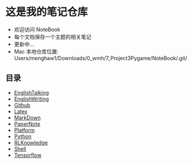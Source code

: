 #  这是我的笔记仓库
* 欢迎访问 NoteBook
* 每个文档保存一个主题的相关笔记
* 更新中...
* Mac 本地仓库位置: Users/menghaw1/Downloads/0_wmh/7_Project3Pygame/NoteBook/.git/

##  目录
* [EnglishTalking](https://github.com/freelighting/NoteBook/blob/master/EnglishTalking.md)
* [EnglishWriting](https://github.com/freelighting/NoteBook/blob/master/EnglishWriting.md)
* [Github](https://github.com/freelighting/NoteBook/blob/master/Github.md)
* [Latex](https://github.com/freelighting/NoteBook/blob/master/Latex.md)
* [MarkDown](https://github.com/freelighting/NoteBook/blob/master/MarkDown.md)
* [PaperNote](https://github.com/freelighting/NoteBook/blob/master/PaperNote.md)
* [Platform](https://github.com/freelighting/NoteBook/blob/master/Platform.md)
* [Python](https://github.com/freelighting/NoteBook/blob/master/Python.md)
* [RLKnowledge](https://github.com/freelighting/NoteBook/blob/master/RLKnowledge.md)
* [Shell](https://github.com/freelighting/NoteBook/blob/master/Shell.md)
* [Tensorflow](https://github.com/freelighting/NoteBook/blob/master/Tensorflow.md)


